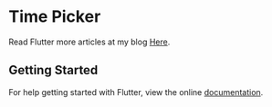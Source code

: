 # Time Picker

Read Flutter more articles at my blog [Here](http://zhipengmei.github.io/site/).


## Getting Started

For help getting started with Flutter, view the online
[documentation](https://flutter.io/).
